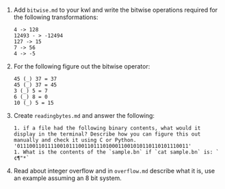 1. Add `bitwise.md` to your kwl and write the bitwise operations required for the following transformations:
    ```
    4 -> 128
    12493 - > -12494
    127 -> 15
    7 -> 56
    4 -> -5
    ```
1. For the following figure out the bitwise operator:
    ```
    45 (_) 37 = 37
    45 (_) 37 = 45
    3 (_) 5 = 7
    6 (_) 8 = 0
    10 (_) 5 = 15
    ```
1. Create `readingbytes.md` and answer the following:
    ```
    1. if a file had the following binary contents, what would it display in the terminal? Describe how you can figure this out manually and check it using C or Python. '01110011011110010111001101110100011001010110110101110011'
    1. What is the contents of the `sample.bn` if `cat sample.bn` is: ` ¢¶"*`
    ```
1. Read about integer overflow and in `overflow.md` describe what it is, use an example assuming an 8 bit system.

